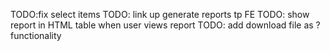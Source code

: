 TODO:fix select items
TODO: link up generate reports tp FE
TODO: show report in HTML table when user views report
TODO: add download file as ? functionality

